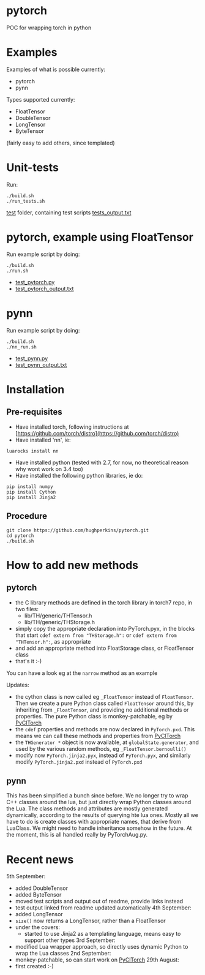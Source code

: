 # pytorch
POC for wrapping torch in python

# Examples

Examples of what is possible currently:
* pytorch
* pynn

Types supported currently:
* FloatTensor
* DoubleTensor
* LongTensor
* ByteTensor

(fairly easy to add others, since templated)

# Unit-tests

Run:
```
./build.sh
./run_tests.sh
```

[test](test) folder, containing test scripts
[tests_output.txt](tests_output.txt)

# pytorch, example using FloatTensor

Run example script by doing:
```
./build.sh
./run.sh
```

* [test_pytorch.py](test_pytorch.py)
* [test_pytorch_output.txt](test_pytorch_output.txt)

# pynn

Run example script by doing:
```
./build.sh
./nn_run.sh
```

* [test_pynn.py](test_pynn.py)
* [test_pynn_output.txt](test_pynn_output.txt)

# Installation

## Pre-requisites

* Have installed torch, following instructions at [https://github.com/torch/distro](https://github.com/torch/distro)
* Have installed 'nn', ie:
```
luarocks install nn
```
* Have installed python (tested with 2.7, for now, no theoretical reason why wont work on 3.4 too)
* Have installed the following python libraries, ie do:
```
pip install numpy
pip install Cython
pip install Jinja2
```

## Procedure

```
git clone https://github.com/hughperkins/pytorch.git
cd pytorch
./build.sh
```

# How to add new methods

## pytorch

* the C library methods are defined in the torch library in torch7 repo, in two files:
  * lib/TH/generic/THTensor.h
  * lib/TH/generic/THStorage.h
* simply copy the appropriate declaration into PyTorch.pyx, in the blocks that start `cdef extern from "THStorage.h":` or `cdef extern from "THTensor.h":`, as appropriate
* and add an appropriate method into FloatStorage class, or FloatTensor class
* that's it :-)

You can have a look eg at the `narrow` method as an example

Updates:
* the cython class is now called eg `_FloatTensor` instead of `FloatTensor`.  Then we create a pure Python class called `FloatTensor` around this, by inheriting from `_FloatTensor`, and providing no additional methods or properties.  The pure Python class is monkey-patchable, eg by [PyClTorch](https://github.com/hughperkins/pycltorch)
* the `cdef` properties and methods are now declared in `PyTorch.pxd`.  This means we can call these methods and properties from [PyClTorch](https://github.com/hughperkins/pycltorch)
* the `THGenerator *` object is now available, at `globalState.generator`, and used by the various random methods, eg `_FloatTensor.bernoulli()`
* modify now `PyTorch.jinja2.pyx`, instead of `PyTorch.pyx`, and similarly modify `PyTorch.jinja2.pxd` instead of `PyTorch.pxd`

## pynn

This has been simplified a bunch since before.  We no longer try to wrap C++ classes around the lua, but just directly wrap Python classes around the Lua.  The class methods and attributes are mostly generated dynamically, according to the results of querying hte lua ones.  Mostly all we have to do is create classes with appropriate names, that derive from LuaClass.  We might need to handle inheritance somehow in the future.  At the moment, this is all handled really by PyTorchAug.py.

# Recent news
5th September:
* added DoubleTensor
* added ByteTensor
* moved test scripts and output out of readme, provide links instead
* test output linked from readme updated automatically
4th September:
* added LongTensor
* `size()` now returns a LongTensor, rather than a FloatTensor
* under the covers:
  * started to use Jinja2 as a templating language, means easy to support other types
3rd September:
* modified Lua wrapper approach, so directly uses dynamic Python to wrap the Lua classes
2nd September:
* monkey-patchable, so can start work on [PyClTorch](https://github.com/hughperkins/pycltorch)
29th August:
* first created :-)


